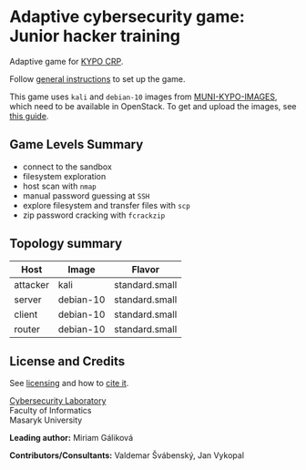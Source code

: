 # Adaptive cybersecurity game: Junior hacker training

Adaptive game for [KYPO CRP](https://docs.crp.kypo.muni.cz/).

Follow [general instructions](https://docs.crp.kypo.muni.cz/basic-concepts/typical-training-workflow/training-workflow-cloud/) to set up the game.

This game uses `kali` and `debian-10` images from [MUNI-KYPO-IMAGES](https://gitlab.ics.muni.cz/muni-kypo-images), which need to be available in OpenStack. To get and upload the images, see [this guide](https://gitlab.ics.muni.cz/muni-kypo-images/muni-kypo-images-wiki/-/wikis/How-to-get-image-for-OpenStack).

## Game Levels Summary
- connect to the sandbox
- filesystem exploration
- host scan with `nmap`
- manual password guessing at `SSH`
- explore filesystem and transfer files with `scp`
- zip password cracking with `fcrackzip`

## Topology summary
|Host|Image|Flavor|
|-|-|-|
|attacker|kali|standard.small|
|server|debian-10|standard.small|
|client|debian-10|standard.small|
|router|debian-10|standard.small|


## License and Credits
See [licensing](https://gitlab.ics.muni.cz/muni-kypo-trainings/games/all-games-index#license) and how to [cite it](https://gitlab.ics.muni.cz/muni-kypo-trainings/games/all-games-index#how-to-cite-the-games).

[Cybersecurity Laboratory](https://cybersec.fi.muni.cz)\
Faculty of Informatics\
Masaryk University

**Leading author:** Miriam Gáliková

**Contributors/Consultants:** Valdemar Švábenský, Jan Vykopal
